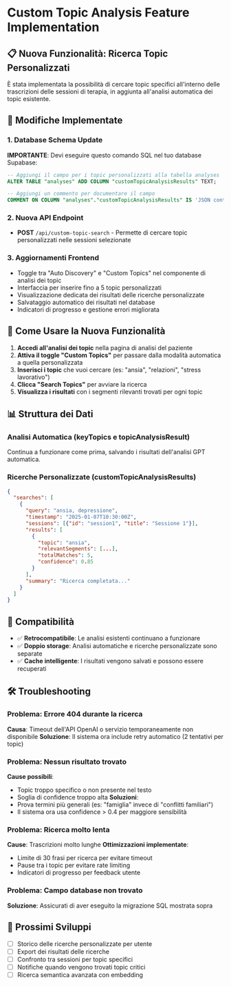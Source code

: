 # Custom Topic Analysis Feature Implementation

## 📋 Nuova Funzionalità: Ricerca Topic Personalizzati

È stata implementata la possibilità di cercare topic specifici all'interno delle trascrizioni delle sessioni di terapia, in aggiunta all'analisi automatica dei topic esistente.

## 🔧 Modifiche Implementate

### 1. Database Schema Update
**IMPORTANTE**: Devi eseguire questo comando SQL nel tuo database Supabase:

```sql
-- Aggiungi il campo per i topic personalizzati alla tabella analyses
ALTER TABLE "analyses" ADD COLUMN "customTopicAnalysisResults" TEXT;

-- Aggiungi un commento per documentare il campo
COMMENT ON COLUMN "analyses"."customTopicAnalysisResults" IS 'JSON contenente i risultati delle ricerche di topic personalizzati, con struttura: {"searches": [{"query": "query_utente", "timestamp": "ISO_date", "results": {...}}]}';
```

### 2. Nuova API Endpoint
- **POST** `/api/custom-topic-search` - Permette di cercare topic personalizzati nelle sessioni selezionate

### 3. Aggiornamenti Frontend
- Toggle tra "Auto Discovery" e "Custom Topics" nel componente di analisi dei topic
- Interfaccia per inserire fino a 5 topic personalizzati
- Visualizzazione dedicata dei risultati delle ricerche personalizzate
- Salvataggio automatico dei risultati nel database
- Indicatori di progresso e gestione errori migliorata

## 🎯 Come Usare la Nuova Funzionalità

1. **Accedi all'analisi dei topic** nella pagina di analisi del paziente
2. **Attiva il toggle "Custom Topics"** per passare dalla modalità automatica a quella personalizzata
3. **Inserisci i topic** che vuoi cercare (es: "ansia", "relazioni", "stress lavorativo")
4. **Clicca "Search Topics"** per avviare la ricerca
5. **Visualizza i risultati** con i segmenti rilevanti trovati per ogni topic

## 📊 Struttura dei Dati

### Analisi Automatica (keyTopics e topicAnalysisResult)
Continua a funzionare come prima, salvando i risultati dell'analisi GPT automatica.

### Ricerche Personalizzate (customTopicAnalysisResults)
```json
{
  "searches": [
    {
      "query": "ansia, depressione",
      "timestamp": "2025-01-07T10:30:00Z",
      "sessions": [{"id": "session1", "title": "Sessione 1"}],
      "results": [
        {
          "topic": "ansia",
          "relevantSegments": [...],
          "totalMatches": 5,
          "confidence": 0.85
        }
      ],
      "summary": "Ricerca completata..."
    }
  ]
}
```

## 🔄 Compatibilità

- ✅ **Retrocompatibile**: Le analisi esistenti continuano a funzionare
- ✅ **Doppio storage**: Analisi automatiche e ricerche personalizzate sono separate
- ✅ **Cache intelligente**: I risultati vengono salvati e possono essere recuperati

## 🛠️ Troubleshooting

### Problema: Errore 404 durante la ricerca
**Causa**: Timeout dell'API OpenAI o servizio temporaneamente non disponibile
**Soluzione**: Il sistema ora include retry automatico (2 tentativi per topic)

### Problema: Nessun risultato trovato
**Cause possibili**:
- Topic troppo specifico o non presente nel testo
- Soglia di confidence troppo alta
**Soluzioni**:
- Prova termini più generali (es: "famiglia" invece di "conflitti familiari")
- Il sistema ora usa confidence > 0.4 per maggiore sensibilità

### Problema: Ricerca molto lenta
**Cause**: Trascrizioni molto lunghe
**Ottimizzazioni implementate**:
- Limite di 30 frasi per ricerca per evitare timeout
- Pause tra i topic per evitare rate limiting
- Indicatori di progresso per feedback utente

### Problema: Campo database non trovato
**Soluzione**: Assicurati di aver eseguito la migrazione SQL mostrata sopra

## 🚀 Prossimi Sviluppi

- [ ] Storico delle ricerche personalizzate per utente
- [ ] Export dei risultati delle ricerche
- [ ] Confronto tra sessioni per topic specifici
- [ ] Notifiche quando vengono trovati topic critici
- [ ] Ricerca semantica avanzata con embedding

